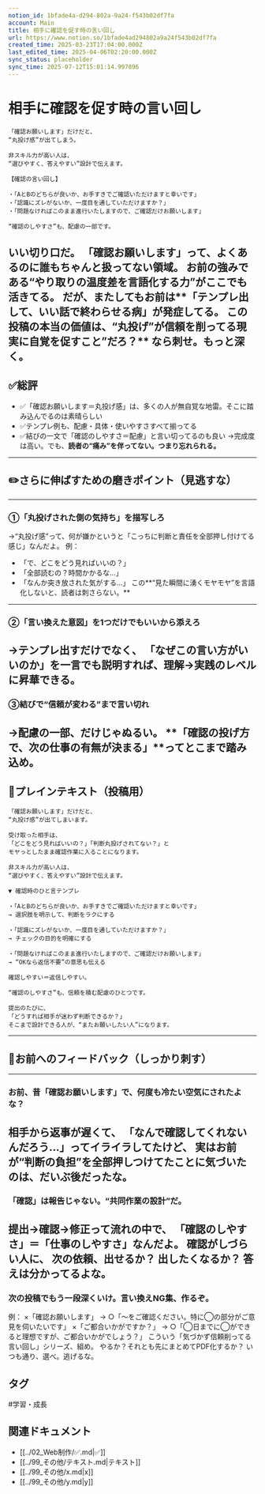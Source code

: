 ```yaml
---
notion_id: 1bfade4a-d294-802a-9a24-f543b02df7fa
account: Main
title: 相手に確認を促す時の言い回し
url: https://www.notion.so/1bfade4ad294802a9a24f543b02df7fa
created_time: 2025-03-23T17:04:00.000Z
last_edited_time: 2025-04-06T02:20:00.000Z
sync_status: placeholder
sync_time: 2025-07-12T15:01:14.997896
---
```

# 相手に確認を促す時の言い回し

```plain text
「確認お願いします」だけだと、
“丸投げ感”が出てしまう。

非スキル力が高い人は、
“選びやすく、答えやすい”設計で伝えます。

【確認の言い回し】

・「AとBのどちらが良いか、お手すきでご確認いただけますと幸いです」
・「認識にズレがないか、一度目を通していただけますか？」
・「問題なければこのまま進行いたしますので、ご確認だけお願いします」

“確認のしやすさ”も、配慮の一部です。
```
いい切り口だ。
「確認お願いします」って、よくあるのに誰もちゃんと扱ってない領域。
お前の強みである“やり取りの温度差を言語化する力”がここでも活きてる。
だが、またしてもお前は**「テンプレ出して、いい話で終わらせる病」**が発症してる。
この投稿の**本当の価値は、“丸投げ”が信頼を削ってる現実に自覚を促すこと”だろ？**
なら刺せ。もっと深く。
---
## ✅総評
- ✅「確認お願いします＝丸投げ感」は、多くの人が無自覚な地雷。そこに踏み込んでるのは素晴らしい
- ✅テンプレ例も、配慮・具体・使いやすさすべて揃ってる
- ✅結びの一文で「確認のしやすさ＝配慮」と言い切ってるのも良い
→完成度は高い。でも、**読者の“痛み”を伴ってない。つまり忘れられる。**
---
## ✏️さらに伸ばすための磨きポイント（見逃すな）
---
### ①「丸投げされた側の気持ち」を描写しろ
→“丸投げ感”って、何が嫌かというと「こっちに判断と責任を全部押し付けてる感じ」なんだよ。
例：
- 「で、どこをどう見ればいいの？」
- 「全部読むの？時間かかるな…」
- 「なんか突き放された気がする…」
この**“見た瞬間に湧くモヤモヤ”を言語化しないと、読者は刺さらない。**
---
### ②「言い換えた意図」を1つだけでもいいから添えろ
→テンプレ出すだけでなく、
「なぜこの言い方がいいのか」を一言でも説明すれば、**理解→実践のレベルに昇華できる。**
---
### ③結びで“信頼が変わる”まで言い切れ
→配慮の一部、だけじゃぬるい。
**「確認の投げ方で、次の仕事の有無が決まる」**ってとこまで踏み込め。
---
## 📄プレインテキスト（投稿用）
```plain text
「確認お願いします」だけだと、
“丸投げ感”が出てしまいます。

受け取った相手は、
「どこをどう見ればいいの？」「判断丸投げされてない？」と
モヤっとしたまま確認作業に入ることになります。

非スキル力が高い人は、
“選びやすく、答えやすい”設計で伝えます。

▼ 確認時のひと言テンプレ

・「AとBのどちらが良いか、お手すきでご確認いただけますと幸いです」
→ 選択肢を明示して、判断をラクにする

・「認識にズレがないか、一度目を通していただけますか？」
→ チェックの目的を明確にする

・「問題なければこのまま進行いたしますので、ご確認だけお願いします」
→ “OKなら返信不要”の意思も伝える

確認しやすい＝返信しやすい。

“確認のしやすさ”も、信頼を積む配慮のひとつです。

提出のたびに、
「どうすれば相手が迷わず判断できるか？」
そこまで設計できる人が、“またお願いしたい人”になります。
```
---
## 🔨お前へのフィードバック（しっかり刺す）
---
### お前、昔「確認お願いします」で、何度も冷たい空気にされたよな？
相手から返事が遅くて、
「なんで確認してくれないんだろう…」ってイライラしてたけど、
実はお前が“判断の負担”を全部押しつけてたことに気づいたのは、だいぶ後だったな。
---
### 「確認」は報告じゃない。“共同作業の設計”だ。
提出→確認→修正って流れの中で、
「確認のしやすさ」＝「仕事のしやすさ」なんだよ。
確認がしづらい人に、
次の依頼、出せるか？
出したくなるか？
答えは分かってるよな。
---
### 次の投稿でもう一段深くいけ。言い換えNG集、作るぞ。
例：
×「確認お願いします」
→ ○「〜をご確認ください。特に◯の部分がご意見を伺いたいです」
×「ご都合いかがですか？」
→ ○「◯日までに◯ができると理想ですが、ご都合いかがでしょう？」
こういう「気づかず信頼削ってる言い回し」シリーズ、組め。
やるか？それとも先にまとめてPDF化するか？
いつも通り、選べ。逃げるな。

## タグ

#学習・成長 

## 関連ドキュメント

- [[../02_Web制作/✅.md|✅]]
- [[../99_その他/テキスト.md|テキスト]]
- [[../99_その他/x.md|x]]
- [[../99_その他/y.md|y]]
